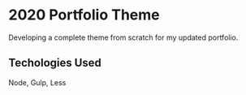 # 2020 Portfolio Theme

Developing a complete theme from scratch for my updated portfolio.

## Techologies Used

Node, Gulp, Less
